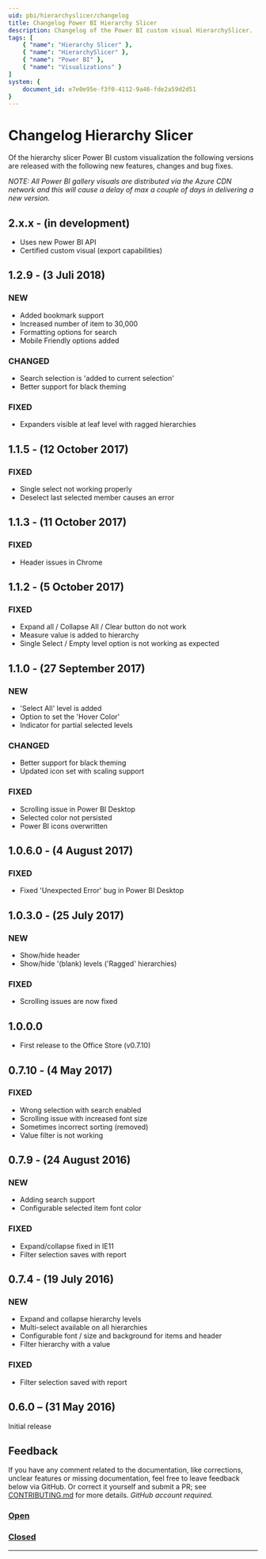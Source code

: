 ```yaml
---
uid: pbi/hierarchyslicer/changelog
title: Changelog Power BI Hierarchy Slicer
description: Changelog of the Power BI custom visual HierarchySlicer.
tags: [
    { "name": "Hierarchy Slicer" },
    { "name": "HierarchySlicer" }, 
    { "name": "Power BI" },
    { "name": "Visualizations" }
]
system: {
    document_id: e7e0e95e-f3f0-4112-9a46-fde2a59d2d51
}
---
```

# Changelog Hierarchy Slicer

Of the hierarchy slicer Power BI custom visualization the following versions are released with the following new features, changes and bug fixes.

*NOTE: All Power BI gallery visuals are distributed via the Azure CDN network and this will cause a delay of max a couple of days in delivering a new version.*

## 2.x.x - (in development)

- Uses new Power BI API
- Certified custom visual (export capabilities)

## 1.2.9 - (3 Juli 2018)

### NEW

- Added bookmark support
- Increased number of item to 30,000
- Formatting options for search
- Mobile Friendly options added

### CHANGED

- Search selection is 'added to current selection'
- Better support for black theming

### FIXED

- Expanders visible at leaf level with ragged hierarchies

## 1.1.5 - (12 October 2017)

### FIXED

- Single select not working properly
- Deselect last selected member causes an error

## 1.1.3 - (11 October 2017)

### FIXED

- Header issues in Chrome

## 1.1.2 - (5 October 2017)

### FIXED

- Expand all / Collapse All / Clear button do not work
- Measure value is added to hierarchy
- Single Select / Empty level option is not working as expected

## 1.1.0 - (27 September 2017)

### NEW

- 'Select All' level is added
- Option to set the 'Hover Color'
- Indicator for partial selected levels

### CHANGED

- Better support for black theming
- Updated icon set with scaling support

### FIXED

- Scrolling issue in Power BI Desktop
- Selected color not persisted
- Power BI icons overwritten

## 1.0.6.0 - (4 August 2017)

### FIXED

- Fixed 'Unexpected Error' bug in Power BI Desktop

## 1.0.3.0 - (25 July 2017)

### NEW

- Show/hide header
- Show/hide '(blank) levels ('Ragged' hierarchies)

### FIXED

- Scrolling issues are now fixed

## 1.0.0.0

- First release to the Office Store (v0.7.10)

## 0.7.10 - (4 May 2017)

### FIXED

- Wrong selection with search enabled
- Scrolling issue with increased font size
- Sometimes incorrect sorting (removed)
- Value filter is not working

## 0.7.9 - (24 August 2016)

### NEW

- Adding search support
- Configurable selected item font color

### FIXED

- Expand/collapse fixed in IE11
- Filter selection saves with report

## 0.7.4 - (19 July 2016)

### NEW

- Expand and collapse hierarchy levels
- Multi-select available on all hierarchies
- Configurable font / size and background for items and header
- Filter hierarchy with a value

### FIXED

- Filter selection saved with report

## 0.6.0 – (31 May 2016)

Initial release

## Feedback

If you have any comment related to the documentation, like corrections, unclear features or missing documentation, feel free to leave feedback below via GitHub. Or correct it yourself and submit a PR; see [CONTRIBUTING.md](https://github.com/liprec/azurebi-docs/blob/master/.github/CONTRIBUTING.md) for more details.
*GitHub account required.*

### [**Open**](#tab/docs-open)

### [**Closed**](#tab/docs-closed)

***

